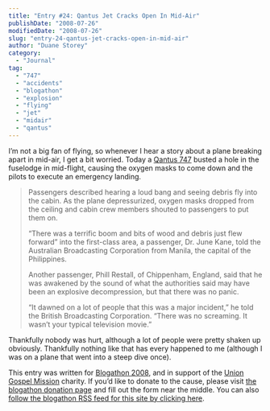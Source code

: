 ```yaml
---
title: "Entry #24: Qantus Jet Cracks Open In Mid-Air"
publishDate: "2008-07-26"
modifiedDate: "2008-07-26"
slug: "entry-24-qantus-jet-cracks-open-in-mid-air"
author: "Duane Storey"
category:
  - "Journal"
tag:
  - "747"
  - "accidents"
  - "blogathon"
  - "explosion"
  - "flying"
  - "jet"
  - "midair"
  - "qantus"
---
```


I’m not a big fan of flying, so whenever I hear a story about a plane breaking apart in mid-air, I get a bit worried. Today a [Qantus 747](http://www.nytimes.com/2008/07/26/world/asia/26qantas.html?em&ex=1217217600&en=d94904ced25f9d9e&ei=5087%0A) busted a hole in the fuselodge in mid-flight, causing the oxygen masks to come down and the pilots to execute an emergency landing.

> Passengers described hearing a loud bang and seeing debris fly into the cabin. As the plane depressurized, oxygen masks dropped from the ceiling and cabin crew members shouted to passengers to put them on.
> 
> “There was a terrific boom and bits of wood and debris just flew forward” into the first-class area, a passenger, Dr. June Kane, told the Australian Broadcasting Corporation from Manila, the capital of the Philippines.
> 
> Another passenger, Phill Restall, of Chippenham, England, said that he was awakened by the sound of what the authorities said may have been an explosive decompression, but that there was no panic.
> 
> “It dawned on a lot of people that this was a major incident,” he told the British Broadcasting Corporation. “There was no screaming. It wasn’t your typical television movie.”

Thankfully nobody was hurt, although a lot of people were pretty shaken up obviously. Thankfully nothing like that has every happened to me (although I was on a plane that went into a steep dive once).

This entry was written for [Blogathon 2008](http://www.migratorynerd.com/tag/blogathon), and in support of the [Union Gospel Mission](http://ugm.ca) charity. If you’d like to donate to the cause, please visit [the blogathon donation page](http://miss604.com/blogathon) and fill out the form near the middle. You can also [follow the blogathon RSS feed for this site by clicking here](http://www.migratorynerd.com/tag/blogathon/feed).